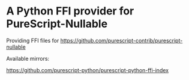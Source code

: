# A Python FFI provider for PureScript-Nullable
Providing FFI files for https://github.com/purescript-contrib/purescript-nullable

Available mirrors:

https://github.com/purescript-python/purescript-python-ffi-index

